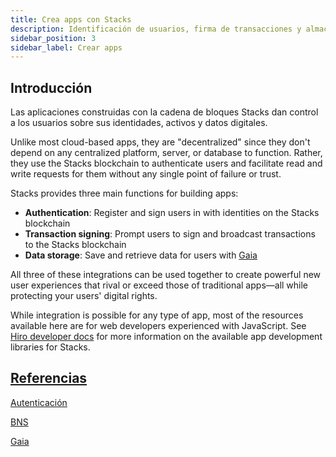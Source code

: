 ```yaml
---
title: Crea apps con Stacks
description: Identificación de usuarios, firma de transacciones y almacenamiento de datos en la cadena de bloques Stacks
sidebar_position: 3
sidebar_label: Crear apps
---
```


## Introducción

Las aplicaciones construidas con la cadena de bloques Stacks dan control a los usuarios sobre sus identidades, activos y datos digitales.

Unlike most cloud-based apps, they are "decentralized" since they don't depend on any centralized platform, server, or database to function. Rather, they use the Stacks blockchain to authenticate users and facilitate read and write requests for them without any single point of failure or trust.

Stacks provides three main functions for building apps:

<!-- markdown-link-check-disable -->

- **Authentication**: Register and sign users in with identities on the Stacks blockchain
- **Transaction signing**: Prompt users to sign and broadcast transactions to the Stacks blockchain
- **Data storage**: Save and retrieve data for users with [Gaia](../gaia)
<!-- markdown-link-check-enable-->

All three of these integrations can be used together to create powerful new user experiences that rival or exceed those of traditional apps—all while protecting your users' digital rights.

While integration is possible for any type of app, most of the resources available here are for web developers experienced with JavaScript. See [Hiro developer docs](https://docs.hiro.so) for more information on the available app development libraries for Stacks.

## [Referencias](references)

[Autenticación](references/authentication)

[BNS](references/bns)

[Gaia](../gaia/)

